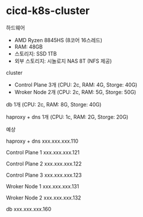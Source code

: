 # cicd-k8s-cluster

하드웨어
- AMD Ryzen 8845HS (8코어 16스레드)
- RAM: 48GB
- 스토리지: SSD 1TB
- 외부 스토리지: 시놀로지 NAS 8T (NFS 제공)

cluster
- Control Plane 3개 (CPU: 2c, RAM: 4G, Storge: 40G)
- Wroker Node 2개 (CPU: 2c, RAM: 5G, Storge: 50G)

db 1개 (CPU: 2c, RAM: 8G, Storge: 40G)

haproxy + dns 1개 (CPU: 1c, RAM: 2G, Storge: 20G)

예상

haproxy + dns xxx.xxx.xxx.110

Control Plane 1 xxx.xxx.xxx.121

Control Plane 2 xxx.xxx.xxx.122

Control Plane 3 xxx.xxx.xxx.123

Wroker Node 1 xxx.xxx.xxx.131

Wroker Node 2 xxx.xxx.xxx.132

db xxx.xxx.xxx.160
